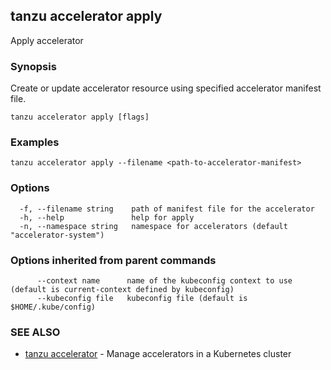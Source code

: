 ## tanzu accelerator apply

Apply accelerator

### Synopsis

Create or update accelerator resource using specified accelerator manifest file.

```
tanzu accelerator apply [flags]
```

### Examples

```
tanzu accelerator apply --filename <path-to-accelerator-manifest>
```

### Options

```
  -f, --filename string    path of manifest file for the accelerator
  -h, --help               help for apply
  -n, --namespace string   namespace for accelerators (default "accelerator-system")
```

### Options inherited from parent commands

```
      --context name      name of the kubeconfig context to use (default is current-context defined by kubeconfig)
      --kubeconfig file   kubeconfig file (default is $HOME/.kube/config)
```

### SEE ALSO

* [tanzu accelerator](tanzu_accelerator.md)	 - Manage accelerators in a Kubernetes cluster

